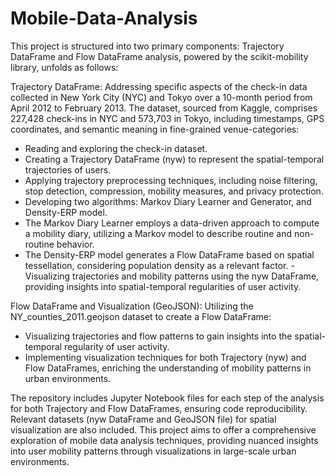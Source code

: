 # Mobile-Data-Analysis

This project is structured into two primary components: Trajectory DataFrame and Flow DataFrame analysis, powered by the scikit-mobility library, unfolds as follows:

Trajectory DataFrame:
Addressing specific aspects of the check-in data collected in New York City (NYC) and Tokyo over a 10-month period from April 2012 to February 2013. The dataset, sourced from Kaggle, comprises 227,428 check-ins in NYC and 573,703 in Tokyo, including timestamps, GPS coordinates, and semantic meaning in fine-grained venue-categories:

- Reading and exploring the check-in dataset.
- Creating a Trajectory DataFrame (nyw) to represent the spatial-temporal trajectories of users.
- Applying trajectory preprocessing techniques, including noise filtering, stop detection, compression, mobility measures, and privacy protection.
- Developing two algorithms: Markov Diary Learner and Generator, and Density-ERP model.
- The Markov Diary Learner employs a data-driven approach to compute a mobility diary, utilizing a Markov model to describe routine and non-routine behavior.
- The Density-ERP model generates a Flow DataFrame based on spatial tessellation, considering population density as a relevant factor.
 -Visualizing trajectories and mobility patterns using the nyw DataFrame, providing insights into spatial-temporal regularities of user activity.
  
Flow DataFrame and Visualization (GeoJSON):
Utilizing the NY_counties_2011.geojson dataset to create a Flow DataFrame:

- Visualizing trajectories and flow patterns to gain insights into the spatial-temporal regularity of user activity.
- Implementing visualization techniques for both Trajectory (nyw) and Flow DataFrames, enriching the understanding of mobility patterns in urban environments.
  
The repository includes Jupyter Notebook files for each step of the analysis for both Trajectory and Flow DataFrames, ensuring code reproducibility. Relevant datasets (nyw DataFrame and GeoJSON file) for spatial visualization are also included. This project aims to offer a comprehensive exploration of mobile data analysis techniques, providing nuanced insights into user mobility patterns through visualizations in large-scale urban environments.

